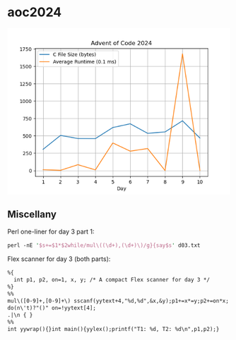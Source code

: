 # aoc2024

![Benchmark](bench.png)

## Miscellany

Perl one-liner for day 3 part 1:
```perl
perl -nE '$s+=$1*$2while/mul\((\d+),(\d+)\)/g}{say$s' d03.txt
```

Flex scanner for day 3 (both parts):
```
%{
  int p1, p2, on=1, x, y; /* A compact Flex scanner for day 3 */
%}
%%
mul\([0-9]+,[0-9]+\) sscanf(yytext+4,"%d,%d",&x,&y);p1+=x*=y;p2+=on*x;
do(n\'t)?"()" on=!yytext[4];
.|\n { }
%%
int yywrap(){}int main(){yylex();printf("T1: %d, T2: %d\n",p1,p2);}
```